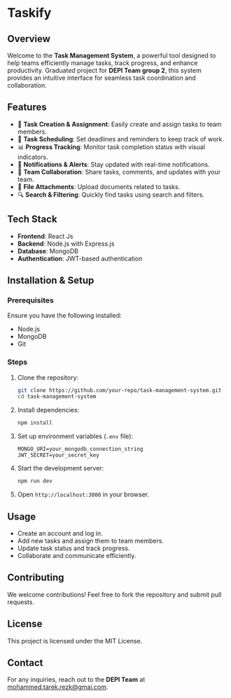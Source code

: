 # Taskify

## Overview
Welcome to the **Task Management System**, a powerful tool designed to help teams efficiently manage tasks, track progress, and enhance productivity. Graduated project for **DEPI Team group 2**, this system provides an intuitive interface for seamless task coordination and collaboration.

## Features
- 📝 **Task Creation & Assignment**: Easily create and assign tasks to team members.
- 📅 **Task Scheduling**: Set deadlines and reminders to keep track of work.
- 📊 **Progress Tracking**: Monitor task completion status with visual indicators.
- 🔔 **Notifications & Alerts**: Stay updated with real-time notifications.
- 👥 **Team Collaboration**: Share tasks, comments, and updates with your team.
- 📁 **File Attachments**: Upload documents related to tasks.
- 🔍 **Search & Filtering**: Quickly find tasks using search and filters.

## Tech Stack
- **Frontend**: React Js
- **Backend**: Node.js with Express.js
- **Database**: MongoDB
- **Authentication**: JWT-based authentication

## Installation & Setup
### Prerequisites
Ensure you have the following installed:
- Node.js
- MongoDB
- Git

### Steps
1. Clone the repository:
   ```bash
   git clone https://github.com/your-repo/task-management-system.git
   cd task-management-system
   ```
2. Install dependencies:
   ```bash
   npm install
   ```
3. Set up environment variables (`.env` file):
   ```env
   MONGO_URI=your_mongodb_connection_string
   JWT_SECRET=your_secret_key
   ```
4. Start the development server:
   ```bash
   npm run dev
   ```
5. Open `http://localhost:3000` in your browser.

## Usage
- Create an account and log in.
- Add new tasks and assign them to team members.
- Update task status and track progress.
- Collaborate and communicate efficiently.

## Contributing
We welcome contributions! Feel free to fork the repository and submit pull requests.

## License
This project is licensed under the MIT License.

## Contact
For any inquiries, reach out to the **DEPI Team** at [mohammed.tarek.rezk@gmai.com](mailto:mohammed.tarek.rezk@gmai.com).

